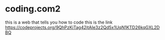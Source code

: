 # coding.com2
this is a web that tells you how to code this is the link https://codeprojects.org/9QhPzKiTag42jtAIe3z2Qd5x1UqN1KTD26kqGXL2DBQ
